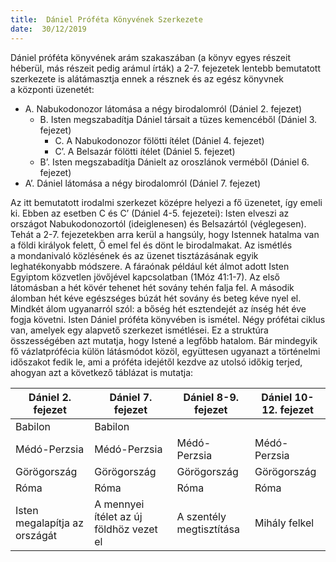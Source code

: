 ```yaml
---
title:  Dániel Próféta Könyvének Szerkezete
date:  30/12/2019
---
```


Dániel próféta könyvének arám szakaszában (a könyv egyes részeit héberül, más részeit pedig arámul írták) a 2-7. fejezetek lentebb bemutatott szerkezete is alátámasztja ennek a résznek és az egész könyvnek a központi üzenetét:

* A. Nabukodonozor látomása a négy birodalomról (Dániel 2. fejezet)
    * B. Isten megszabadítja Dániel társait a tüzes kemencéből (Dániel 3. fejezet)
        * C. A Nabukodonozor fölötti ítélet (Dániel 4. fejezet)
        * C’. A Belsazár fölötti ítélet (Dániel 5. fejezet)
    * B’. Isten megszabadítja Dánielt az oroszlánok verméből (Dániel 6. fejezet)
* A’. Dániel látomása a négy birodalomról (Dániel 7. fejezet)

Az itt bemutatott irodalmi szerkezet középre helyezi a fő üzenetet, így emeli ki. Ebben az esetben C és C’ (Dániel 4-5. fejezetei): Isten elveszi az országot Nabukodonozortól (ideiglenesen) és Belsazártól (véglegesen). Tehát a 2-7. fejezetekben arra kerül a hangsúly, hogy Istennek hatalma van a földi királyok felett, Ő emel fel és dönt le birodalmakat. Az ismétlés a mondanivaló közlésének és az üzenet tisztázásának egyik leghatékonyabb módszere. A fáraónak például két álmot adott Isten Egyiptom közvetlen jövőjével kapcsolatban (1Móz 41:1-7). Az első látomásban a hét kövér tehenet hét sovány tehén falja fel. A második álomban hét kéve egészséges búzát hét sovány és beteg kéve nyel el. Mindkét álom ugyanarról szól: a bőség hét esztendejét az ínség hét éve fogja követni. Isten Dániel próféta könyvében is ismétel. Négy prófétai ciklus van, amelyek egy alapvető szerkezet ismétlései. Ez a struktúra összességében azt mutatja, hogy Istené a legfőbb hatalom. Bár mindegyik fő vázlatprófécia külön látásmódot közöl, együttesen ugyanazt a történelmi időszakot fedik le, ami a próféta idejétől kezdve az utolsó időkig terjed, ahogyan azt a következő táblázat is mutatja:

| Dániel 2. fejezet             | Dániel 7. fejezet                       | Dániel 8-9. fejezet      | Dániel 10-12. fejezet |
|-------------------------------|-----------------------------------------|--------------------------|-----------------------|
| Babilon                       | Babilon                                 |                          |                       |
| Médó-Perzsia                  | Médó-Perzsia                            | Médó-Perzsia             | Médó-Perzsia          |
| Görögország                   | Görögország                             | Görögország              | Görögország           |
| Róma                          | Róma                                    | Róma                     | Róma                  |
| Isten megalapítja az országát | A mennyei ítélet az új földhöz vezet el | A szentély megtisztítása | Mihály felkel         |
